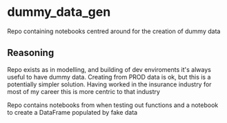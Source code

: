 # dummy_data_gen
Repo containing notebooks centred around for the creation of dummy data

## Reasoning

Repo exists as in modelling, and building of dev enviroments it's always useful to have dummy data. Creating from PROD data is ok, but this is a potentially simpler solution. Having worked in the insurance industry for most of my career this is more centric to that industry 

Repo contains notebooks from when testing out functions and a notebook to create a DataFrame populated by fake data


